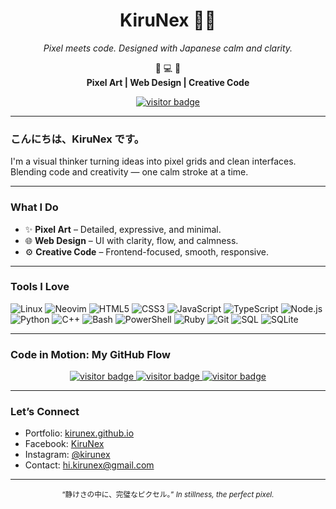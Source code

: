 <h1 align="center">KiruNex 🚀🦊</h1>
<p align="center"><em>Pixel meets code. Designed with Japanese calm and clarity.</em></p>

<p align="center">
  🧩 💻 🌸<br>
  <strong>Pixel Art | Web Design | Creative Code</strong>
</p>

<p align="center">
  <a href="https://github.com/kirunex">
    <img src="https://visitor-badge.laobi.icu/badge?page_id=kirunex" alt="visitor badge"/>
  </a>
</p>

---

### こんにちは、KiruNex です。
I'm a visual thinker turning ideas into pixel grids and clean interfaces.  
Blending code and creativity — one calm stroke at a time.

---

### What I Do
- ✨ **Pixel Art** – Detailed, expressive, and minimal.
- 🌐 **Web Design** – UI with clarity, flow, and calmness.
- ⚙️ **Creative Code** – Frontend-focused, smooth, responsive.

---

### Tools I Love
![Linux](https://img.shields.io/badge/Linux-000000?style=flat&logo=linux&logoColor=white)
![Neovim](https://img.shields.io/badge/Neovim-57A143?style=flat&logo=neovim&logoColor=white)
![HTML5](https://img.shields.io/badge/HTML5-E34F26?style=flat&logo=html5&logoColor=white)
![CSS3](https://img.shields.io/badge/CSS3-1572B6?style=flat&logo=css3&logoColor=white)
![JavaScript](https://img.shields.io/badge/JavaScript-F7DF1E?style=flat&logo=javascript&logoColor=black)
![TypeScript](https://img.shields.io/badge/TypeScript-3178C6?style=flat&logo=typescript&logoColor=white)
![Node.js](https://img.shields.io/badge/Node.js-339933?style=flat&logo=node.js&logoColor=white)
![Python](https://img.shields.io/badge/Python-3776AB?style=flat&logo=python&logoColor=white)
![C++](https://img.shields.io/badge/C++-00599C?style=flat&logo=c%2B%2B&logoColor=white)
![Bash](https://img.shields.io/badge/Bash-4EAA25?style=flat&logo=gnu-bash&logoColor=white)
![PowerShell](https://img.shields.io/badge/PowerShell-5391FE?style=flat&logo=powershell&logoColor=white)
![Ruby](https://img.shields.io/badge/Ruby-CC342D?style=flat&logo=ruby&logoColor=white)
![Git](https://img.shields.io/badge/Git-F05032?style=flat&logo=git&logoColor=white)
![SQL](https://img.shields.io/badge/SQL-003B57?style=flat)
![SQLite](https://img.shields.io/badge/SQLite-003B57?style=flat&logo=sqlite&logoColor=white)

---

### Code in Motion: My GitHub Flow

<p align="center">
  <a href="https://github.com/kirunex">
    <img src="https://github-readme-stats.vercel.app/api?username=kirunex&show_icons=true&theme=radical" alt="visitor badge"/>
  </a>
  <a href="https://github.com/kirunex">
    <img src="https://github-readme-stats.vercel.app/api/top-langs/?username=kirunex&layout=compact&theme=radical" alt="visitor badge"/>
  </a>
  <a href="https://github.com/kirunex">
    <img src="https://github-readme-streak-stats.herokuapp.com/?user=kirunex&theme=radical" alt="visitor badge"/>
  </a>
</p>

---

### Let’s Connect
- Portfolio: [kirunex.github.io](https://kirunex.github.io)  
- Facebook: [KiruNex](https://facebook.com/kirunex)
- Instagram: [@kirunex](https://instagram.com/kirunex)
- Contact: hi.kirunex@gmail.com  

---

<p align="center"><sub>“静けさの中に、完璧なピクセル。”  
<em>In stillness, the perfect pixel.</em></sub></p>
